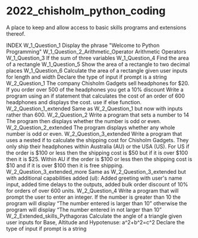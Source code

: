 # 2022_chisholm_python_coding
A place to keep and allow access to basic skills programs and extensions thereof. 

INDEX
W_1_Question_1                                    Display the phrase "Welcome to Python Programming"
W_1_Question_2_Arithmetic_Operator                Arithmetic Operators
W_1_Question_3                                    If the sum of three variables
W_1_Question_4                                    Find the area of a rectangle
W_1_Question_5                                    Show the area of a rectangle to two decimal places
W_1_Question_6                                    Calculate the area of a rectangle given user inputs for length and width
                                                  Declare the type of input if prompt is a string
W_2_Question_1                                    The company Chisholm Gadgets sell headphones for $20.
                                                  If you order over 500 of the headphones you get a 10% discount
                                                  Write a program using an if statement that calculates the cost
                                                  of an order of 600 headphones and  displays the cost.
                                                  use if else function.
W_2_Question_1_extended                           Same as W_2_Question_1 but now with inputs rather than 600.
W_2_Question_2                                    Write a program that sets a number to 14
                                                  The program then displays whether the number is odd or even.
W_2_Question_2_extended                           The program displays whether any whole number is odd or even.
W_2_Question_3_extended                           Write a program that uses a nested if to calculate the shipping cost
                                                  for Chisholm Gadgets. They only ship their headphones within Australia 
                                                  (AU) or the USA (US). For US if the order is $100 or less then the 
                                                  shipping cost is $50 but if it is over $100 then it is $25. Within AU 
                                                  if the order is $100 or less then the shipping cost is $10 and if it is 
                                                  over $100 then it is free shipping.
W_2_Question_3_extended_more                      Same as W_2_Question_3_extended but with additional capabilities added (ul):
                                                  Added greeting with user's name input, added time delays to the outputs, 
                                                  added bulk order discount of 10% for orders of over 600 units.
W_2_Question_4                                    Write a program that will prompt the user to enter an integer. If the number
                                                  is greater than 10 the program will display “The number entered is larger than
                                                  10” otherwise the program will display “The number entered in not larger than 10”
W_2_Extended_skills_Pythagoras                    Calculate the angle of a triangle given user inputs for Base, Altitude 
                                                  and Hypotenuse: a^2+b^2=c^2
                                                  Declare the type of input if prompt is a string
